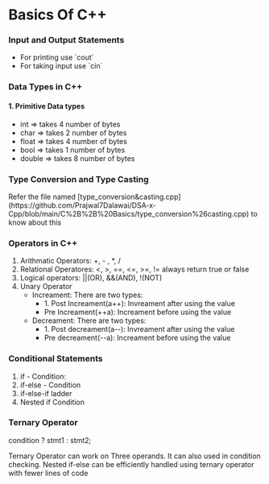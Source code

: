 <h1>Basics Of C++</h1>
<h3>Input and Output Statements</h3>
<ul>
<li>For printing use `cout`</li>
<li>For taking input use `cin`</li></ul>

<h3>Data Types in C++</h3>
<h4>1. Primitive Data types</h4>
<ul>
<li>int => takes 4 number of bytes</li>
<li>char => takes 2 number of bytes</li>
<li>float => takes 4 number of bytes</li>
<li>bool => takes 1 number of bytes</li>
<li>double => takes 8 number of bytes</li>
</ul>

<h3>Type Conversion and Type Casting</h3>
<p>Refer the file named [type_conversion&casting.cpp](https://github.com/Prajwal7Dalawai/DSA-x-Cpp/blob/main/C%2B%2B%20Basics/type_conversion%26casting.cpp) to know about this</p>

<h3>Operators in C++</h3>
<ol>
<li>Arithmatic Operators: +, - , *, /</li>
<li>Relational Operatores: <, >, ==, <=, >=, !=  always return true or false</li>
<li>Logical operators: ||(OR), &&(AND), !(NOT) </li>
<li>Unary Operator
<ul>
<li>Increament: There are two types:<ul><li>1. Post Increament(a++): Invreament after using the value</li><li>Pre Increament(++a): Increament before using the value</li></ul></li>
<li>Decreament: There are two types:<ul><li>1. Post decreament(a--): Invreament after using the value</li><li>Pre decreament(--a): Increament before using the value</li></ul></li>
</ul></li>
</ol>

<h3>Conditional Statements</h3>
<ol>
<li>if - Condition: </li>
<li>if-else - Condition </li>
<li>if-else-if ladder </li>
<li>Nested if Condition </li>
</ol>

<h3>Ternary Operator</h3>
condition ? stmt1 : stmt2;<br>
<p>Ternary Operator can work on Three operands. It can also used in condition checking. Nested if-else can be efficiently handled using ternary operator with fewer lines of code</p>